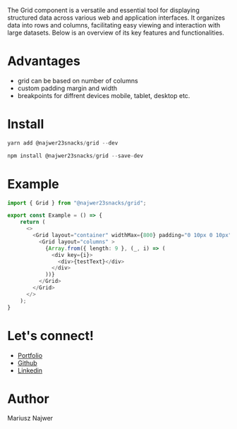The Grid component is a versatile and essential tool for displaying structured data across various web and application interfaces. It organizes data into rows and columns, facilitating easy viewing and interaction with large datasets. Below is an overview of its key features and functionalities.

# Advantages

- grid can be based on number of columns
- custom padding margin and width
- breakpoints for diffrent devices mobile, tablet, desktop etc.

# Install

```js
yarn add @najwer23snacks/grid --dev
```

```js
npm install @najwer23snacks/grid --save-dev
```

# Example

```typescript
import { Grid } from "@najwer23snacks/grid";

export const Example = () => {
    return (
      <>
        <Grid layout="container" widthMax={800} padding="0 10px 0 10px">
          <Grid layout="columns" >
            {Array.from({ length: 9 }, (_, i) => (
              <div key={i}>
                <div>{testText}</div>
              </div>
            ))}
          </Grid>
        </Grid>
      </>
    );
}
```

# Let's connect!

- [Portfolio](https://najwer23.github.io/)
- [Github](https://github.com/najwer23)
- [Linkedin](https://www.linkedin.com/in/najwer23/)

# Author

Mariusz Najwer
